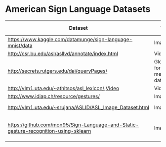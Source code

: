 # American Sign Language Datasets 

| Dataset                                                      | Type                                 | Test size | Date          | Usage                                                        |
| ------------------------------------------------------------ | ------------------------------------ | --------- | ------------- | ------------------------------------------------------------ |
| https://www.kaggle.com/datamunge/sign-language-mnist/data    | Images                               | 7172      | December 2017 |                                                              |
| http://csr.bu.edu/asl/asllvd/annotate/index.html             | Video                                | -         | May 2012      |                                                              |
| http://secrets.rutgers.edu/dai/queryPages/                   | Glossary for above mentioned dataset |           |               |                                                              |
| http://vlm1.uta.edu/~athitsos/asl_lexicon/,Video             | Video                                |           | 2008          |                                                              |
| http://www.idiap.ch/resource/gestures/                       | Images                               |           | 2000          |                                                              |
| http://vlm1.uta.edu/~srujana/ASLID/ASL_Image_Dataset.html    | Images                               | 479       | June 2016     |                                                              |
| https://github.com/mon95/Sign-Language-and-Static-gesture-recognition-using-sklearn | Images                               | 24        | December 2016 | https://medium.freecodecamp.org/weekend-projects-sign-language-and-static-gesture-recognition-using-scikit-learn-60813d600e79 |